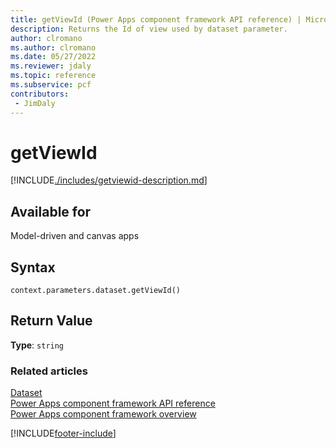 ```yaml
---
title: getViewId (Power Apps component framework API reference) | Microsoft Docs
description: Returns the Id of view used by dataset parameter.
author: clromano
ms.author: clromano
ms.date: 05/27/2022
ms.reviewer: jdaly
ms.topic: reference
ms.subservice: pcf
contributors:
 - JimDaly
---
```


# getViewId

[!INCLUDE[./includes/getviewid-description.md](./includes/getviewid-description.md)]

## Available for

Model-driven and canvas apps

## Syntax

`context.parameters.dataset.getViewId()`

## Return Value

**Type**: `string`

### Related articles

[Dataset](../dataset.md)<br/>
[Power Apps component framework API reference](../../reference/index.md)<br/>
[Power Apps component framework overview](../../overview.md)

[!INCLUDE[footer-include](../../../../includes/footer-banner.md)]
